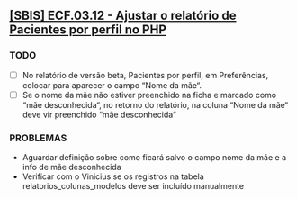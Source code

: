 ## [[SBIS] ECF.03.12 - Ajustar o relatório de Pacientes por perfil no PHP](https://feegow.atlassian.net/browse/PRO-125)

### TODO
- [ ] No relatório de versão beta, Pacientes por perfil, em Preferências, colocar para aparecer o campo “Nome da mãe“.
- [ ] Se o nome da mãe não estiver preenchido na ficha e marcado como “mãe desconhecida“, no retorno do relatório, na coluna “Nome da mãe“ deve vir preenchido “mãe desconhecida“

### PROBLEMAS
- Aguardar definição sobre como ficará salvo o campo nome da mãe e a info de mãe desconhecida
- Verificar com o Vinicius se os registros na tabela relatorios_colunas_modelos deve ser incluído manualmente